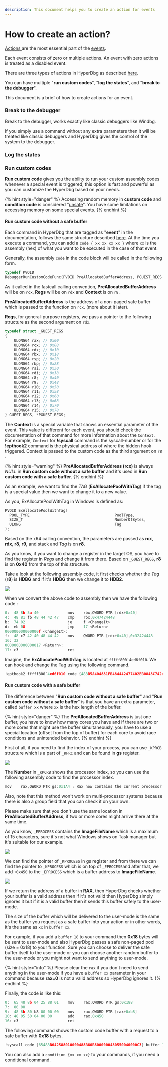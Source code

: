 ```yaml
---
description: This document helps you to create an action for events
---
```


# How to create an action?

[Actions ](https://docs.hyperdbg.com/design/debugger-internals/actions)are the most essential part of the [events](https://docs.hyperdbg.com/design/debugger-internals/events).

Each event consists of zero or multiple actions. An event with zero actions is treated as a disabled event.

There are three types of actions in HyperDbg as described [here](https://docs.hyperdbg.com/using-hyperdbg/prerequisites).

You can have multiple "**run custom codes**", "**log the states**", and "**break to the debugger**".

This document is a brief of how to create actions for an event.

### Break to the debugger

Break to the debugger, works exactly like classic debuggers like Windbg.

If you simply use a command without any extra parameters then it will be treated like classic debuggers and HyperDbg gives the control of the system to the debugger.

### Log the states 

### Run custom codes

**Run custom code** gives you the ability to run your custom assembly codes whenever a special event is triggered; this option is fast and powerful as you can customize the HyperDbg based on your needs.

{% hint style="danger" %}
Accessing random memory in **custom code** and **condition code** is considered "[unsafe](https://docs.hyperdbg.com/tips-and-tricks/considerations/the-unsafe-behavior)". You have some limitations on accessing memory on some special events.
{% endhint %}

#### Run custom code without a safe buffer

Each command in HyperDbg that are tagged as "**event**" in the documentation, follows the same structure described [here](https://docs.hyperdbg.com/design/debugger-internals/events). At the time you execute a command, you can add a `code { xx xx xx xx }` where `xx` is the assembly \(hex\) of what you want to be executed in the case of that event.

Generally, the assembly `code` in the code block will be called in the following form.

```c
typedef PVOID
DebuggerRunCustomCodeFunc(PVOID PreAllocatedBufferAddress, PGUEST_REGS Regs, PVOID Context);
```

As it called in the fastcall calling convention, **PreAllocatedBufferAddress** will be on `rcx`, **Regs** will be on `rdx` and **Context** is on `r8`.

**PreAllocatedBufferAddress** is the address of a non-paged safe buffer which is passed to the function on `rcx`. \(more about it later\).

**Regs**, for general-purpose registers, we pass a pointer to the following structure as the second argument on `rdx`. 

```cpp
typedef struct _GUEST_REGS
{
    ULONG64 rax; // 0x00
    ULONG64 rcx; // 0x08
    ULONG64 rdx; // 0x10
    ULONG64 rbx; // 0x18
    ULONG64 rsp; // 0x20 
    ULONG64 rbp; // 0x28
    ULONG64 rsi; // 0x30
    ULONG64 rdi; // 0x38
    ULONG64 r8;  // 0x40
    ULONG64 r9;  // 0x48
    ULONG64 r10; // 0x50
    ULONG64 r11; // 0x58
    ULONG64 r12; // 0x60
    ULONG64 r13; // 0x68
    ULONG64 r14; // 0x70
    ULONG64 r15; // 0x78
} GUEST_REGS, *PGUEST_REGS;
```

The **Context** is a special variable that shows an essential parameter of the event. This value is different for each event, you should check the documentation of that command for more information about the `Context`. For example, `Context` for **!syscall** command is the syscall-number or for the **!epthook2** command is the physical address of where the hidden hook triggered. Context is passed to the custom code as the third argument on `r8` . 

{% hint style="warning" %}
**PreAllocatedBufferAddress \(rcx\)** is always _NULL_ in **Run custom code without a safe buffer** and it's used in **Run custom code with a safe buffer**.
{% endhint %}

As an example, we want to find the _TAG_ \(**ExAllocatePoolWithTag**\) if the tag is a special value then we want to change it to a new value.

As you, ExAllocatePoolWithTag in Windows is defined as:

```c
PVOID ExAllocatePoolWithTag(
  POOL_TYPE                                      PoolType,
  SIZE_T                                         NumberOfBytes,
  ULONG                                          Tag
);
```

Based on the x64 calling convention, the parameters are passed as **rcx**, **rdx**, **r8**, **r9,** and stack and _Tag_ is on **r8**.

As you know, if you want to change a register in the target OS, you have to find the register in _Regs_ and change it from there. Based on `_GUEST_REGS`, **r8** is on **0x40** from the top of this structure.

Take a look at the following assembly code, it first checks whether the _Tag_ \(**r8**\) is **HDBG** and if it's **HDBG** then we change it to **HDB2**.

![](../../.gitbook/assets/actioncodeexample2.png)

When we convert the above code to assembly then we have the following code :

```c
0:  48 8b 5a 40             mov    rbx,QWORD PTR [rdx+0x40]
4:  48 81 fb 48 44 42 47    cmp    rbx,0x47424448
b:  74 02                   je     f <ChangeIt>
d:  eb 08                   jmp    17 <Return>
000000000000000f <ChangeIt>:
f:  48 c7 42 40 48 44 42    mov    QWORD PTR [rdx+0x40],0x32424448
16: 32
0000000000000017 <Return>:
17: c3                      ret
```

Imagine, the **ExAllocatePoolWithTag** is located at ``fffff800`4ed6f010``. We can hook and change the Tag using the following command.

```c
!epthook2 fffff800`4ed6f010 code {488B5A404881FB484442477402EB0848C7424048444232C3}
```

#### Run custom code with a safe buffer

The difference between "**Run custom code without a safe buffer**" and "**Run custom code without a safe buffer**" is that you have an extra parameter, called `buffer xx` where `xx` is the hex length of the buffer.

{% hint style="danger" %}
The **PreAllocatedBufferAddress** is just one buffer, you have to know how many cores you have and if there are two or more cores that might use the buffer simultaneously, you have to use a special location \(offset from the top of buffer\) for each core to avoid race conditions and unintended behavior.
{% endhint %}

First of all, if you need to find the index of your process, you can use `_KPRCB` structure which is a part of `_KPRC` and can be found in **gs** register. 

![](../../.gitbook/assets/actionfindprocessorindex.png)

The **Number** in `_KPCRB` shows the processor index, so you can use the following assembly code to find the processor index. 

```c
mov    rax,QWORD PTR gs:0x1A4 ; Rax now contains the current processor index
```

Also, note that this method won't work on multi-processor systems because there is also a group field that you can check it on your own. 

Please make sure that you don't use the same location in **PreAllocatedBufferAddress**, if two or more cores might arrive there at the same time.

As you know, `_EPROCESS` contains the **ImageFileName** which is a maximum of 15 characters, sure it's not what Windows shows on Task manager but it's suitable for our example.

![](../../.gitbook/assets/imagefilenameoffset.png)

We can find the pointer of `_KPROCESS` in gs register and from there we can find the pointer to `_KPROCESS` which is on top of `_EPROCESS`and after that, we add `+0x450` to the `_EPROCESS` which is a buffer address to **ImageFileName**.

![](../../.gitbook/assets/actioncodeexample3.png)

If we return the address of a buffer in **RAX**, then HyperDbg checks whether your buffer is a valid address then if it's not valid then HyperDbg simply ignores it but if it is a valid buffer then it sends this buffer safely to the user-mode. 

The size of the buffer which will be delivered to the user-mode is the same as the buffer you request as a safe buffer into your action or in other words, it's the same as `xx` in `buffer xx`.

For example, if you add a `buffer 18` to your command then **0x18** bytes will be sent to user-mode and also HyperDbg passes a safe non-paged pool \(size = 0x18\)  to your function. Sure you can choose to deliver the safe buffer itself to the user-mode or you can choose another random buffer to the user-mode or you might not want to send anything to user-mode.

{% hint style="info" %}
Please clear the `rax` if you don't need to send anything in the user-mode if you have a `buffer xx` parameter in your command because **rax=0** is not a valid address so HyperDbg ignores it. 
{% endhint %}

Finally, the code is like this:

```c
0:  65 48 8b 04 25 88 01    mov    rax,QWORD PTR gs:0x188
7:  00 00
9:  48 8b 80 b8 00 00 00    mov    rax,QWORD PTR [rax+0xb8]
10: 48 05 50 04 00 00       add    rax,0x450
16: c3                      ret
```

The following command shows the custom code buffer with a request to a safe buffer with **0x18** bytes.

```c
!syscall code {65488B042588010000488B80B8000000480550040000C3} buffer 18
```

You can also add a `condition {xx xx xx}` to your commands, if you need a conditional command.

